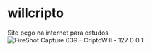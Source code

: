 # willcripto
Site pego na internet para estudos
![FireShot Capture 039 - CriptoWill - 127 0 0 1](https://user-images.githubusercontent.com/119333308/210119570-de1a0f10-44a9-4d8a-9d8c-65c18278afdd.png)
